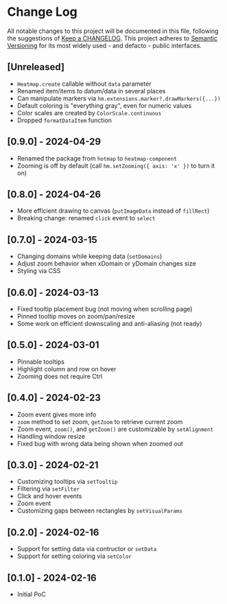 # Change Log

All notable changes to this project will be documented in this file, following the suggestions of [Keep a CHANGELOG](http://keepachangelog.com/). This project adheres to [Semantic Versioning](http://semver.org/) for its most widely used - and defacto - public interfaces.

## [Unreleased]

-   `Heatmap.create` callable without `data` parameter
-   Renamed item/items to datum/data in several places
-   Can manipulate markers via `hm.extensions.marker?.drawMarkers({...})`
-   Default coloring is "everything gray", even for numeric values
-   Color scales are created by `ColorScale.continuous`
-   Dropped `formatDataItem` function

## [0.9.0] - 2024-04-29

-   Renamed the package from `hotmap` to `heatmap-component`
-   Zooming is off by default (call `hm.setZooming({ axis: 'x' })` to turn it on)

## [0.8.0] - 2024-04-26

-   More efficient drawing to canvas (`putImageData` instead of `fillRect`)
-   Breaking change: renamed `click` event to `select`

## [0.7.0] - 2024-03-15

-   Changing domains while keeping data (`setDomains`)
-   Adjust zoom behavior when xDomain or yDomain changes size
-   Styling via CSS

## [0.6.0] - 2024-03-13

-   Fixed tooltip placement bug (not moving when scrolling page)
-   Pinned tooltip moves on zoom/pan/resize
-   Some work on efficient downscaling and anti-aliasing (not ready)

## [0.5.0] - 2024-03-01

-   Pinnable tooltips
-   Highlight column and row on hover
-   Zooming does not require Ctrl

## [0.4.0] - 2024-02-23

-   Zoom event gives more info
-   `zoom` method to set zoom, `getZoom` to retrieve current zoom
-   Zoom event, `zoom()`, and `getZoom()` are customizable by `setAlignment`
-   Handling window resize
-   Fixed bug with wrong data being shown when zoomed out

## [0.3.0] - 2024-02-21

-   Customizing tooltips via `setTooltip`
-   Filtering via `setFilter`
-   Click and hover events
-   Zoom event
-   Customizing gaps between rectangles by `setVisualParams`

## [0.2.0] - 2024-02-16

-   Support for setting data via contructor or `setData`
-   Support for setting coloring via `setColor`

## [0.1.0] - 2024-02-16

-   Initial PoC
